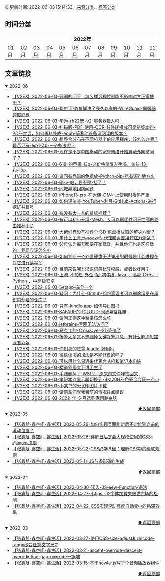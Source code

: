 :alarm_clock: 更新时间: 2022-06-03 15:14:33。[来源分类](./README.md)、[标签分类](./TAGS.md)

## 时间分类

<table>

<tr>
<th colspan="12">2022年</th>
</tr>
<tr>
<td>01月</td>
<td>02月</td>
<td><a href="#2022-03">03月</a></td>
<td><a href="#2022-04">04月</a></td>
<td><a href="#2022-05">05月</a></td>
<td><a href="#2022-06">06月</a></td>
<td>07月</td>
<td>08月</td>
<td>09月</td>
<td>10月</td>
<td>11月</td>
<td>12月</td>
</tr>

</table>

## 文章链接

<details open>
<summary id="2022-06">
 2022-06
</summary>


- [【V2EX】2022-06-03-弱弱的问下，怎么样远程控制能不影响对方正常使用？](https://www.v2ex.com/t/857181) 
- [【V2EX】2022-06-03-疏忽了-終於解決了長久以來的-WireGuard-伺服器速度問題](https://www.v2ex.com/t/857180) 
- [【V2EX】2022-06-03-华为-rh2285-v2-服务器能入吗](https://www.v2ex.com/t/857178) 
- [【V2EX】2022-06-03-扫描版-PDF-使用-OCR-软件转换成可复制版本的-PDF-之后，如何再转换成-epub-等移动设备可阅读的版本？](https://www.v2ex.com/t/857177) 
- [【V2EX】2022-06-03-想整合分布在不同机器上的应用程序，该怎么办呢？是否只有-esxi-7.0-一个办法呢？](https://www.v2ex.com/t/857176) 
- [【V2EX】2022-06-03-现在是不是中国移动的宽带网络开始屏蔽外网访问了？](https://www.v2ex.com/t/857175) 
- [【V2EX】2022-06-03-618-的苹果-13p-这价格值得入手吗，纠结-13-和-13p](https://www.v2ex.com/t/857174) 
- [【V2EX】2022-06-03-请问有靠谱的免费放-Python-pip-私有源的地方么](https://www.v2ex.com/t/857173) 
- [【V2EX】2022-06-03-刚-v-站，是不是-挂了！](https://www.v2ex.com/t/857172) 
- [【V2EX】2022-06-03-同城异地组网问题](https://www.v2ex.com/t/857171) 
- [【V2EX】2022-06-03-iPhone13-pro-在大疆-OM4-上使用时发热严重](https://www.v2ex.com/t/857170) 
- [【V2EX】2022-06-03-如何评价某-YouTuber-利用-GitHub-Actions-进行挖矿并封号](https://www.v2ex.com/t/857167) 
- [【V2EX】2022-06-03-有没有大一点的鼠标推荐？](https://www.v2ex.com/t/857164) 
- [【V2EX】2022-06-03-有可以和小米组-Mesh，又可以刷固件可玩性高的路由推荐不？](https://www.v2ex.com/t/857163) 
- [【V2EX】2022-06-03-大佬们有没有推荐个-3D-原盘播放器的解决方案？](https://www.v2ex.com/t/857161) 
- [【V2EX】2022-06-03-用什么工具对-socks5-代理服务器进行压力测试？](https://www.v2ex.com/t/857159) 
- [【V2EX】2022-06-03-父母认为每天都要在家做饭，并且他们也是这样做的，我们应该怎么办](https://www.v2ex.com/t/857157) 
- [【V2EX】2022-06-03-如何判断一个外置硬盘无法弹出的时候是什么进程在对它进行读写？](https://www.v2ex.com/t/857156) 
- [【V2EX】2022-06-03-目前来说哪本汉语词典比较权威，或者说好用？](https://www.v2ex.com/t/857155) 
- [【V2EX】2022-06-03-上海-不加班-外企-招-初中级-Java-、高级-C++、-Python-、中高级安卓](https://www.v2ex.com/t/857154) 
- [【V2EX】2022-06-03-Setapp-车位一个](https://www.v2ex.com/t/857153) 
- [【V2EX】2022-06-03-疑问：为什么-Github-组织管理者可以删除组员在组织内创建的仓库？](https://www.v2ex.com/t/857151) 
- [【V2EX】2022-06-03-只有-kindle-app-如何导出图书](https://www.v2ex.com/t/857150) 
- [【V2EX】2022-06-03-SAFARI-的-ICLOUD-同步异常耗电](https://www.v2ex.com/t/857146) 
- [【V2EX】2022-06-03-请问正则这种替换该怎么填](https://www.v2ex.com/t/857145) 
- [【V2EX】2022-06-03-jetbrains-官网无法访问了](https://www.v2ex.com/t/857144) 
- [【V2EX】2022-06-03-马克丁的-CrossOver-21-降价了](https://www.v2ex.com/t/857143) 
- [【V2EX】2022-06-03-报警太多又不想漏掉关键报警消息，有什么解决思路或者办法](https://www.v2ex.com/t/857142) 
- [【V2EX】2022-06-03-你们真的觉得-kindle-好用吗](https://www.v2ex.com/t/857141) 
- [【V2EX】2022-06-03-微信读书的想法是不能修改的吗？](https://www.v2ex.com/t/857139) 
- [【V2EX】2022-06-03-可以用什么词语来代表台式机和笔记本电脑](https://www.v2ex.com/t/857138) 
- [【V2EX】2022-06-03-楼道邻居太不讲卫生了](https://www.v2ex.com/t/857137) 
- [【V2EX】2022-06-03-手贱删掉了-WSL2，原来的文件咋找回来](https://www.v2ex.com/t/857136) 
- [【V2EX】2022-06-03-笔记本连显示器切换到-4K120HZ-色彩会变灰一点点](https://www.v2ex.com/t/857135) 
- [【V2EX】2022-06-03-小某书的无水印图片下载](https://www.v2ex.com/t/857134) 
- [【V2EX】2022-06-03-请前辈们就我目前的情况提点建议](https://www.v2ex.com/t/857133) 
- [【V2EX】2022-06-03-2022-年-5-月选购家用路由器](https://www.v2ex.com/t/857132) 

<div align="right"><a href="#时间分类">⬆返回顶部</a></div>
</details>

<details open>
<summary id="2022-05">
 2022-05
</summary>


- [【张鑫旭-鑫空间-鑫生活】2022-05-29-如何实现页面刷新后不定位到之前的滚动位置？](https://www.zhangxinxu.com/wordpress/2022/05/history-scrollrestoration/) 
- [【张鑫旭-鑫空间-鑫生活】2022-05-28-详解日后定会大规模使用的CSS-@layer-规则](https://www.zhangxinxu.com/wordpress/2022/05/css-layer-rule/) 
- [【张鑫旭-鑫空间-鑫生活】2022-05-22-CSS必学基础：理解CSS中的级联规则](https://www.zhangxinxu.com/wordpress/2022/05/deep-in-css-cascade/) 
- [【张鑫旭-鑫空间-鑫生活】2022-05-11-JS与条形码的生成](https://www.zhangxinxu.com/wordpress/2022/05/js-barcode/) 

<div align="right"><a href="#时间分类">⬆返回顶部</a></div>
</details>

<details open>
<summary id="2022-04">
 2022-04
</summary>


- [【张鑫旭-鑫空间-鑫生活】2022-04-30-深入-JS-new-Function-语法](https://www.zhangxinxu.com/wordpress/2022/04/js-new-function/) 
- [【张鑫旭-鑫空间-鑫生活】2022-04-27-小tips:-JS字体加载失败或完毕的检测](https://www.zhangxinxu.com/wordpress/2022/04/js-font-face-load/) 
- [【张鑫旭-鑫空间-鑫生活】2022-04-22-CSS实现滚动高度自动变小的粘滞效果](https://www.zhangxinxu.com/wordpress/2022/04/css-sticky-size-change/) 

<div align="right"><a href="#时间分类">⬆返回顶部</a></div>
</details>

<details open>
<summary id="2022-03">
 2022-03
</summary>


- [【张鑫旭-鑫空间-鑫生活】2022-03-27-使用CSS-size-adjust和unicode-range改变任意文字尺寸](https://www.zhangxinxu.com/wordpress/2022/03/css-size-adjust-font-unicode-range/) 
- [【张鑫旭-鑫空间-鑫生活】2022-03-21-ascent-override-descent-override-line-gap-override一锅端](https://www.zhangxinxu.com/wordpress/2022/03/css-ascent-override-descent/) 
- [【张鑫旭-鑫空间-鑫生活】2022-03-15-基于howler.js写了个音频播放器组件](https://www.zhangxinxu.com/wordpress/2022/03/howler-js-audio-player/) 

<div align="right"><a href="#时间分类">⬆返回顶部</a></div>
</details>

